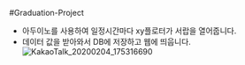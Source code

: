 #Graduation-Project
- 아두이노를 사용하여 일정시간마다 xy플로터가 서랍을 열어줍니다.
- 데이터 값을 받아와서 DB에 저장하고 웹에 띄웁니다.
![KakaoTalk_20200204_175316690](https://user-images.githubusercontent.com/57334358/73729175-e660b800-4777-11ea-85df-29975f552dc5.jpg)
